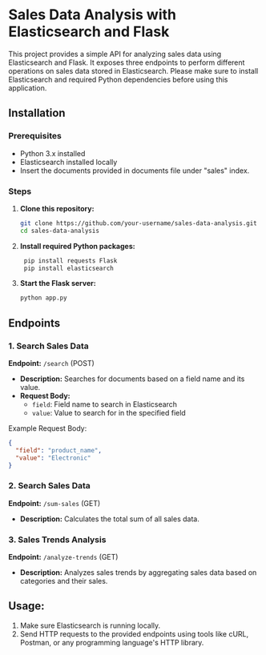 # Sales Data Analysis with Elasticsearch and Flask

This project provides a simple API for analyzing sales data using Elasticsearch and Flask. It exposes three endpoints to perform different operations on sales data stored in Elasticsearch. Please make sure to install Elasticsearch and required Python dependencies before using this application.

## Installation

### Prerequisites

- Python 3.x installed
- Elasticsearch installed locally
- Insert the documents provided in documents file under "sales" index.

### Steps

1. **Clone this repository:**

    ```bash
    git clone https://github.com/your-username/sales-data-analysis.git
    cd sales-data-analysis
    ```

2. **Install required Python packages:**

    ```bash
     pip install requests Flask   
     pip install elasticsearch    
    ```

3. **Start the Flask server:**

    ```bash
    python app.py
    ```

## Endpoints

### 1. Search Sales Data

**Endpoint:** `/search` (POST)
- **Description:** Searches for documents based on a field name and its value. 
- **Request Body:** 
  - `field`: Field name to search in Elasticsearch
  - `value`: Value to search for in the specified field

Example Request Body:
```json
{
  "field": "product_name",
  "value": "Electronic"
}
```

### 2. Search Sales Data

**Endpoint:** `/sum-sales` (GET)
- **Description:** Calculates the total sum of all sales data.

### 3. Sales Trends Analysis

**Endpoint:** `/analyze-trends` (GET)
- **Description:** Analyzes sales trends by aggregating sales data based on categories and their sales.


## Usage:
1. Make sure Elasticsearch is running locally.
2. Send HTTP requests to the provided endpoints using tools like cURL, Postman, or any programming language's HTTP library.

